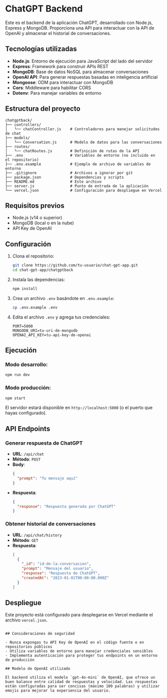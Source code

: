 ﻿# ChatGPT Backend

Este es el backend de la aplicación ChatGPT, desarrollado con Node.js, Express y MongoDB. Proporciona una API para interactuar con la API de OpenAI y almacenar el historial de conversaciones.

## Tecnologías utilizadas

- **Node.js**: Entorno de ejecución para JavaScript del lado del servidor
- **Express**: Framework para construir APIs REST
- **MongoDB**: Base de datos NoSQL para almacenar conversaciones
- **OpenAI API**: Para generar respuestas basadas en inteligencia artificial
- **Mongoose**: ODM para interactuar con MongoDB
- **Cors**: Middleware para habilitar CORS
- **Dotenv**: Para manejar variables de entorno

## Estructura del proyecto

```
chatgptback/
├── controllers/
│   └── chatController.js    # Controladores para manejar solicitudes de chat
├── models/
│   └── Conversation.js      # Modelo de datos para las conversaciones
├── routes/
│   └── chatRoutes.js        # Definición de rutas de la API
├── .env                     # Variables de entorno (no incluido en  el repositorio)
├── .env.example             # Ejemplo de archivo de variables de entorno
├── .gitignore               # Archivos a ignorar por git
├── package.json             # Dependencias y scripts
├── README.md                # Este archivo
├── server.js                # Punto de entrada de la aplicación
└── vercel.json              # Configuración para despliegue en Vercel
```

## Requisitos previos

- Node.js (v14 o superior)
- MongoDB (local o en la nube)
- API Key de OpenAI

## Configuración

1. Clona el repositorio:
   ```bash
   git clone https://github.com/tu-usuario/chat-gpt-app.git
   cd chat-gpt-app/chatgptback
   ```

2. Instala las dependencias:
   ```bash
   npm install
   ```

3. Crea un archivo `.env` basándote en `.env.example`:
   ```bash
   cp .env.example .env
   ```

4. Edita el archivo `.env` y agrega tus credenciales:
   ```
   PORT=5000
   MONGODB_URI=tu-uri-de-mongodb
   OPENAI_API_KEY=tu-api-key-de-openai
   ```

## Ejecución

### Modo desarrollo:
```bash
npm run dev
```

### Modo producción:
```bash
npm start
```

El servidor estará disponible en `http://localhost:5000` (o el puerto que hayas configurado).

## API Endpoints

### Generar respuesta de ChatGPT
- **URL**: `/api/chat`
- **Método**: `POST`
- **Body**:
  ```json
  {
    "prompt": "Tu mensaje aquí"
  }
  ```
- **Respuesta**:
  ```json
  {
    "response": "Respuesta generada por ChatGPT"
  }
  ```

### Obtener historial de conversaciones
- **URL**: `/api/chat/history`
- **Método**: `GET`
- **Respuesta**:
  ```json
  [
    {
      "_id": "id-de-la-conversacion",
      "prompt": "Mensaje del usuario",
      "response": "Respuesta de ChatGPT",
      "createdAt": "2023-01-01T00:00:00.000Z"
    }
  ]
  ```

## Despliegue

Este proyecto está configurado para desplegarse en Vercel mediante el archivo `vercel.json`. 
   ```

## Consideraciones de seguridad

- Nunca expongas tu API Key de OpenAI en el código fuente o en repositorios públicos
- Utiliza variables de entorno para manejar credenciales sensibles
- Implementa autenticación para proteger tus endpoints en un entorno de producción

## Modelo de OpenAI utilizado

El backend utiliza el modelo `gpt-4o-mini` de OpenAI, que ofrece un buen balance entre calidad de respuestas y velocidad. Las respuestas están configuradas para ser concisas (máximo 100 palabras) y utilizar emojis para mejorar la experiencia del usuario.
